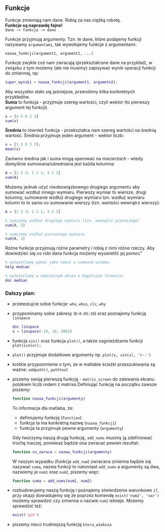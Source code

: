## Funkcje

Funkcje zmieniają nam dane. Robią za nas ciężką robotę.  
**Funkcje są naprawdę fajne!**  
`dane -> funkcja -> dane`  

Funkcje przyjmują argumenty. Tzn. te dane, które podajemy funkcji nazywamy `argumentami`, tak wywołujemy funkcje z argumentami:
```
nazwa_funkcji(argument1, argument1, ...)
```

Funkcje zwykle coś nam zwracają (przekształcone dane na przykład), w związku z tym możemy (ale nie musimy) zapisywać wynik operacji funkcji do zmiennej, np:
```matlab
super_wyniki = nazwa_funkcji(argument1, argumetn2);
```

Aby wszystko stało się jaśniejsze, przerobimy kilka konkretnych przykładów.  
**Suma** to funkcja - przyjmuje szereg wartości, czyli *wektor* (to pierwszy argument tej funkcji).
```matlab
x = [4 9 6 2 3]
sum(x)
```

**Średnia** to również funkcja - przekształca nam szereg wartości na średnią wartość. Średnia przyjmuje jeden argument - wektor liczb:
```matlab
x = [1 2 5 3 7];
mean(x)
```

Zarówno średnia jak i suma mogą operować na *macierzach* - wtedy domyślnie sumowana/uśredniana jest każda kolumna:
```matlab
A = [1 2 3; 1 1 1; 3 2 1]
sum(A)
```

Możemy jednak użyć nieobowiązkowego drugiego argumentu aby sumować wzdłuż innego wymiaru. Pierwszy wymiar to wiersze, drugi kolumny, sumowanie wzdłuż drugiego wymiaru tzn. wzdłuż wymiaru kolumn to to samo co sumowanie wierszy (tzn. wartości wewnątrz wierszy):
```matlab
A = [1 2 3; 1 1 1; 3 2 1]

% sumujemy wzdłuż drugiego wymiaru (tzn. wewnątrz pierwszego)
sum(A, 2)

% sumujemy wzdłuż pierwszego wymiaru
sum(A, 1)
```

Różne funkcje przyjmują różne parametry i robią z nimi różne rzeczy. Aby dowiedzieć się co robi dana funkcja możemy wyswietlić jej pomoc"
```matlab
% wyświetlamy pomoc jako tekst w command window:
help median

% wyświetlamy w oddzielnym oknie w bogatszym formacie:
doc median
```

### Dalszy plan:  
* przetestujcie sobie funkcje: `who`, `whos`, `clc`, `why`
* przypominamy sobie zakresy (`0:0.05:10`) oraz poznajemy funkcję `linspace`  

  ```matlab
  doc linspace
  x = linspace(-10, 10, 2001)
  ```  

* funkcja `sin()` oraz funkcja `plot()`, a także zagnieżdżanie funkcji `plot(sin(x));`
* `plot()` przyjmuje dodatkowe argumenty np. `plot(x, sin(x), 'r--')`
* krótkie przypomnienie o tym, że w matlabie ścieżki przeszukiwania są ważne: `addpath()`, `pathtool`
* piszemy swoją pierwszą funkcję - `matrix_screen` do zalewania ekranu potokiem liczb rodem z matrixa
  Definiując funkcję na początku zawsze piszemy:

  ```matlab
  function nazwa_funkcji(argumenty)
  ```
  
  To informacja dla matlaba, że:
  * definiujemy funkcję (`function`)
  * funkcja ta ma konkretną nazwę (`nazwa_funkcji`)
  * funkcja ta przyjmuje pewne argumenty (`argumenty`)
  
  Gdy tworzymy naszą drugą funkcję, `add_nums` musimy ją zdefiniować trochę inaczej, ponieważ będzie ona zwracać pewien rezultat:  
  ```matlab
  function co_zwraca = nazwa_funkcji(argumenty)
  ```  

  W naszym wypadku (funkcja `add_num`) zwracana zmienna będzie się nazywać `suma`, nazwa funkcji to natomiast `add_nums` a argumenty są dwa, nazwiemy je `num1` oraz `num2`, piszemy więc:  

  ```matlab
  function suma = add_nums(num1, num2)
  ```  

* rozbudowujemy naszą funkcję i poznajemy stwierdzenie warunkowe `if`, przy okazji dowiadujemy się że poprzez komendę `exist('num2', 'var')` możemy sprawdzić czy zmienna o nazwie `num2` istnieje. Możemy sprawdzić też:  

  ```matlab
  exist('god')
  ```

* piszemy nieco trudniejszą funkcję `ktora_wieksza`
